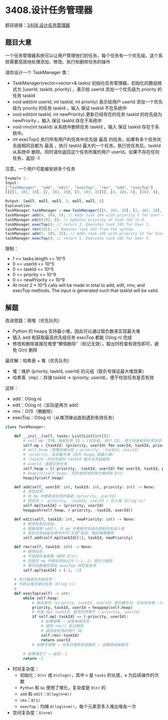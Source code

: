 # 3408.设计任务管理器

题目链接：[3408.设计任务管理器](https://leetcode.cn/problems/design-task-manager/)

## 题目大意

一个任务管理器系统可以让用户管理他们的任务，每个任务有一个优先级。这个系统需要高效地处理添加、修改、执行和删除任务的操作

请你设计一个 TaskManager 类：
- TaskManager(vector<vector<int>>& tasks) 初始化任务管理器，初始化的数组格式为 [userId, taskId, priority] ，表示给 userId 添加一个优先级为 priority 的任务 taskId 
- void add(int userId, int taskId, int priority) 表示给用户 userId 添加一个优先级为 priority 的任务 taskId ，输入 保证 taskId 不在系统中
- void edit(int taskId, int newPriority) 更新已经存在的任务 taskId 的优先级为 newPriority 。输入 保证 taskId 存在于系统中
- void rmv(int taskId) 从系统中删除任务 taskId 。输入 保证 taskId 存在于系统中。
- int execTop() 执行所有用户的任务中优先级 最高 的任务，如果有多个任务优先级相同且都为 最高 ，执行 taskId 最大的一个任务。执行完任务后，taskId 从系统中 删除。同时请你返回这个任务所属的用户 userId。如果不存在任何任务，返回 -1 

注意，一个用户可能被安排多个任务

```js
Example 1:
Input:
["TaskManager", "add", "edit", "execTop", "rmv", "add", "execTop"]
[[[[1, 101, 10], [2, 102, 20], [3, 103, 15]]], [4, 104, 5], [102, 8], [], [101], [5, 105, 15], []]

Output: [null, null, null, 3, null, null, 5]
Explanation:
TaskManager taskManager = new TaskManager([[1, 101, 10], [2, 102, 20], [3, 103, 15]]); // Initializes with three tasks for Users 1, 2, and 3.
taskManager.add(4, 104, 5); // Adds task 104 with priority 5 for User 4.
taskManager.edit(102, 8); // Updates priority of task 102 to 8.
taskManager.execTop(); // return 3. Executes task 103 for User 3.
taskManager.rmv(101); // Removes task 101 from the system.
taskManager.add(5, 105, 15); // Adds task 105 with priority 15 for User 5.
taskManager.execTop(); // return 5. Executes task 105 for User 5.
```

限制：
- 1 <= tasks.length <= 10^5
- 0 <= userId <= 10^5
- 0 <= taskId <= 10^5
- 0 <= priority <= 10^9
- 0 <= newPriority <= 10^9
- At most 2 * 10^5 calls will be made in total to add, edit, rmv, and execTop methods.
The input is generated such that taskId will be valid.

## 解题

改进思路：用堆（优先队列）
- Python 的 heapq 支持最小堆，因此可以通过取负数来实现最大堆
- 插入 add 和获取最高优先级任务 execTop 都能 O(log n) 完成
- 修改和删除直接在堆里“懒惰删除”（标记无效），取出时检查有效性即可，避免 O(n) 删除

最优解：哈希表 + 堆（优先队列）
- 堆：维护 (priority, taskId, userId) 的元组（取负号保证最大堆效果）
- 哈希表（mp）：存储 taskId → (priority, userId)，便于校验任务是否有效

这样：
- add：O(log n)
- edit：O(log n)（实际是再次 add）
- rmv：O(1)（懒删除）
- execTop：O(log n)（从堆顶弹出直到遇到有效任务）

```python
class TaskManager:

    def __init__(self, tasks: List[List[int]]):
        # self.mp：字典，映射任务 ID → (优先级, 用户 ID)，用于快速校验任务状态
        self.mp = {taskId: (priority, userId) for userId, taskId, priority in tasks}
        # self.heap：用堆存储元组 (-priority, -taskId, userId)
        # -priority：实现最大堆（因为 heapq 是最小堆）
        # -taskId：同优先级时 taskId 越大优先级越高
        # userId：谁提交的任务
        self.heap = [(-priority, -taskId, userId) for userId, taskId, priority in tasks]  
        # heapify(self.heap)：将列表原地转换为堆结构 O(n)
        heapify(self.heap)

    def add(self, userId: int, taskId: int, priority: int) -> None:
        # 添加任务：
        # 在 mp 中更新该任务的最新 (priority, userId)
        # 把任务 ( -priority, -taskId, userId ) 压入堆（O(log n)）
        self.mp[taskId] = (priority, userId)
        heappush(self.heap, (-priority, -taskId, userId))

    def edit(self, taskId: int, newPriority: int) -> None:
        # 修改任务优先级：
        # 直接调用 add()，在 mp 中更新优先级并把新优先级入堆
        # 老的优先级留在堆中作为“无效”条目，稍后懒惰删除
        self.add(self.mp[taskId][1], taskId, newPriority)

    def rmv(self, taskId: int) -> None:
        # 移除任务：
        # 不直接在堆里删（那样 O(n)）
        # 而是在 mp 中把任务标记为 (-1,-1) 表示已删除
        # 堆中旧数据将来在 execTop 时检查丢弃
        self.mp[taskId] = (-1, -1)
    
    # 执行最高优先级任务：
    # 不断从堆顶弹出任务（O(log n)）
    # 
    def execTop(self) -> int:
        while self.heap:
            # 取出来的 (priority, taskId, userId) 是负数形式，实际任务是 -taskId 和 -priority
            priority, taskId, userId = heappop(self.heap)
            # 检查 mp[-taskId] 是否仍然等于 (-priority, userId)
            if self.mp[-taskId] == (-priority, userId):
                # 如果相等 → 这是有效任务
                # 调用 rmv() 标记移除
                # 返回该任务的用户 ID
                self.rmv(-taskId)
                return userId
            # 如果不相等 → 任务已被修改或删除 → 忽略继续弹堆顶
        
        # 如果堆空了 → 返回 -1
        return -1
```

- 时间复杂度：
  - 初始化：`O(n)` 或 `O(nlogn)`，其中 `n` 是 `tasks` 的长度，`m` 为后续操作的次数
  - `Python` 和 `Go` 使用了堆化，复杂度是 `O(n)` 的
  - `add` 和 `edit`：`O(log(n+m))`
  - `rmv`：`O(1)`
  - `execTop`：均摊 `O(log(n+m))`，每个元素至多入堆出堆各一次
- 空间复杂度：`O(n+m)`

